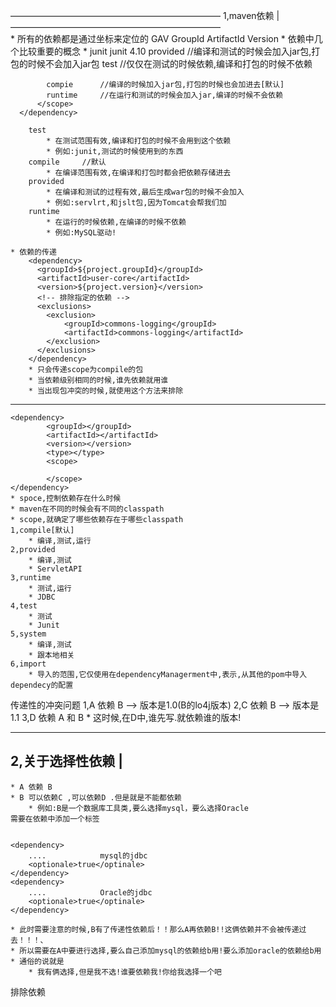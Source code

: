 
――――――――――――――――――――――――
1,maven依赖				|
――――――――――――――――――――――――	
	* 所有的依赖都是通过坐标来定位的
		GAV
		GroupId
		ArtifactId
		Version
	* 依赖中几个比较重要的概念
	* <dependency>
		  <groupId>junit</groupId>
		  <artifactId>junit</artifactId>
		  <version>4.10</version>
		  <scope>
			provided	//编译和测试的时候会加入jar包,打包的时候不会加入jar包
			test		//仅仅在测试的时候依赖,编译和打包的时候不依赖

			compie		//编译的时候加入jar包,打包的时候也会加进去[默认]
			runtime		//在运行和测试的时候会加入jar,编译的时候不会依赖
		  </scope>
	  </dependency>

		test
			* 在测试范围有效,编译和打包的时候不会用到这个依赖
			* 例如:junit,测试的时候使用到的东西
		compile		//默认
			* 在编译范围有效,在编译和打包时都会把依赖存储进去
		provided
			* 在编译和测试的过程有效,最后生成war包的时候不会加入
			* 例如:servlrt,和jslt包,因为Tomcat会帮我们加
		runtime
			* 在运行的时候依赖,在编译的时候不依赖
			* 例如:MySQL驱动!
	
	* 依赖的传递
		<dependency>
		  <groupId>${project.groupId}</groupId>
		  <artifactId>user-core</artifactId>
		  <version>${project.version}</version>
		  <!-- 排除指定的依赖 -->
		  <exclusions>
			<exclusion>
				<groupId>commons-logging</groupId>
				<artifactId>commons-logging</artifactId>
			</exclusion>
		  </exclusions>
		</dependency>                       
		* 只会传递scope为compile的包
		* 当依赖级别相同的时候,谁先依赖就用谁
		* 当出现包冲突的时候,就使用这个方法来排除

--------------------

	<dependency>
			<groupId></groupId>
			<artifactId></artifactId>
			<version></version>
			<type></type>
			<scope>
				
			</scope>
	</dependency>
	* spoce,控制依赖存在什么时候
	* maven在不同的时候会有不同的classpath
	* scope,就确定了哪些依赖存在于哪些classpath
	1,compile[默认]
		* 编译,测试,运行
	2,provided
		* 编译,测试
		* ServletAPI
	3,runtime
		* 测试,运行
		* JDBC
	4,test
		* 测试
		* Junit
	5,system
		* 编译,测试
		* 跟本地相关
	6,import
		* 导入的范围,它仅使用在dependencyManagerment中,表示,从其他的pom中导入dependecy的配置


传递性的冲突问题
1,A 依赖 B --> 版本是1.0(B的lo4j版本)
2,C 依赖 B --> 版本是1.1
3,D 依赖 A 和 B
	* 这时候,在D中,谁先写.就依赖谁的版本!

------------------------
2,关于选择性依赖		|
------------------------
	* A 依赖 B 
	* B 可以依赖C ,可以依赖D .但是就是不能都依赖
		* 例如:B是一个数据库工具类,要么选择mysql，要么选择Oracle
	需要在依赖中添加一个标签


	<dependency>
		....			mysql的jdbc
		<optionale>true</optinale>
	</dependency>
	<dependency>
		....			Oracle的jdbc
		<optionale>true</optinale>
	</dependency>

	* 此时需要注意的时候,B有了传递性依赖后！！那么A再依赖B!!这俩依赖并不会被传递过去！！！、
	* 所以需要在A中要进行选择,要么自己添加mysql的依赖给b用!要么添加oracle的依赖给b用
	* 通俗的说就是
		* 我有俩选择,但是我不选!谁要依赖我!你给我选择一个吧
	


排除依赖